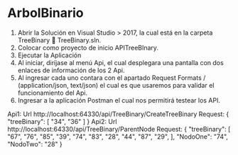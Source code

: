 # ArbolBinario

1.	Abrir la Solución en Visual Studio > 2017, la cual está en la carpeta TreeBinary  TreeBinary.sln.
2.	Colocar como proyecto de inicio APITreeBInary.
3.	Ejecutar la Aplicación
4.	Al iniciar, diríjase al menú Api, el cual desplegara una pantalla con dos enlaces de información de los 2 Api.
5.	Al ingresar cada uno contara con el apartado Request Formats / (application/json, text/json) el cual es que usaremos para validar el funcionamiento del Api.
6.	Ingresar a la aplicación Postman el cual nos permitirá testear los API.

Api1: Url
http://localhost:64330/api/TreeBinary/CreateTreeBinary
Request:
{
  "treeBinary": [
    "34",
    "36"
  ]
}
Api2: Url
http://localhost:64330/api/TreeBinary/ParentNode
Request:
{
  "treeBinary": [
    "67",
    "76",
    "85",
    "39",
    "74",
    "83",
    "28",
    "44",
    "87",
    "29",
  ],
  "NodoOne": "74",
  "NodoTwo": "28"
}
